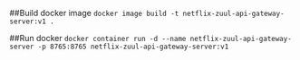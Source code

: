##Build docker image
`docker image build -t netflix-zuul-api-gateway-server:v1 .`

##Run docker
`docker container run -d --name netflix-zuul-api-gateway-server -p 8765:8765 netflix-zuul-api-gateway-server:v1`